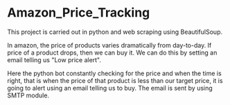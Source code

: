 # Amazon_Price_Tracking
This project is carried out in python and web scraping using BeautifulSoup.

In amazon, the price of products varies dramatically from day-to-day. If price of a product drops, then we can buy it. We can do this by setting an email telling us "Low price alert".

Here the python bot constantly checking for the price and when the time is right, that is when the price of that product is less than our target price, it is going to alert using an email telling us to buy. The email is sent by using SMTP module.
